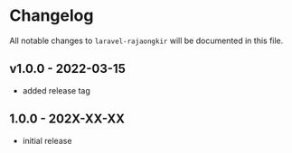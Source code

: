 # Changelog

All notable changes to `laravel-rajaongkir` will be documented in this file.

## v1.0.0 - 2022-03-15

- added release tag

## 1.0.0 - 202X-XX-XX

- initial release
